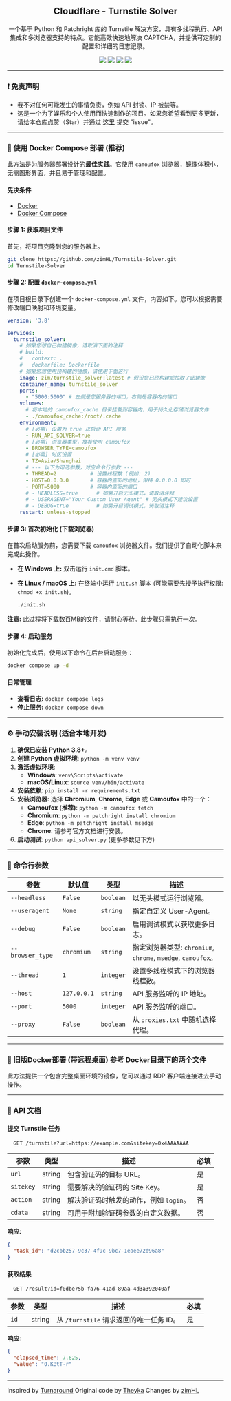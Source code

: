 <div align="center">
 
  <h2 align="center">Cloudflare - Turnstile Solver</h2>
  <p align="center">
一个基于 Python 和 Patchright 库的 Turnstile 解决方案，具有多线程执行、API 集成和多浏览器支持的特点。它能高效快速地解决 CAPTCHA，并提供可定制的配置和详细的日志记录。
    <br />
  </p>

  <p align="center">
    <img src="https://img.shields.io/badge/LICENSE-CC%20BY%20NC%204.0-red?style=for-the-badge"/>
    <img src="https://img.shields.io/github/stars/Theyka/Turnstile-Solver.svg?style=for-the-badge&color=red"/>
    <img src="https://img.shields.io/github/issues/Theyka/Turnstile-Solver?style=for-the-badge&color=red"/>
    <a href="https://t.me/codarea">
     <img src="https://img.shields.io/badge/Telegram%20Channel-2CA5E0?style=for-the-badge&logo=telegram&logoColor=white"/>
    </a>
  </p>
</div>

---

### ❗ 免责声明
- 我不对任何可能发生的事情负责，例如 API 封锁、IP 被禁等。
- 这是一个为了娱乐和个人使用而快速制作的项目。如果您希望看到更多更新，请给本仓库点赞（Star）并通过 [这里](https://github.com/zimHL/Turnstile-Solver/issues/) 提交 "issue"。

---

### 🐳 使用 Docker Compose 部署 (推荐)

此方法是为服务器部署设计的**最佳实践**。它使用 `camoufox` 浏览器，镜像体积小，无需图形界面，并且易于管理和配置。

#### **先决条件**
- [Docker](https://www.docker.com/get-started)
- [Docker Compose](https://docs.docker.com/compose/install/)

#### **步骤 1: 获取项目文件**
首先，将项目克隆到您的服务器上。
```bash
git clone https://github.com/zimHL/Turnstile-Solver.git
cd Turnstile-Solver
```

#### **步骤 2: 配置 `docker-compose.yml`**
在项目根目录下创建一个 `docker-compose.yml` 文件，内容如下。您可以根据需要修改端口映射和环境变量。

```yaml
version: '3.8'

services:
  turnstile_solver:
    # 如果您想自己构建镜像，请取消下面的注释
    # build: 
    #   context: .
    #   dockerfile: Dockerfile
    # 如果您想使用预构建的镜像，请使用下面这行
    image: zim/turnstile_solver:latest # 假设您已经构建或拉取了此镜像
    container_name: turnstile_solver
    ports:
      - "5000:5000" # 左侧是您服务器的端口，右侧是容器内的端口
    volumes:
      # 将本地的 camoufox_cache 目录挂载到容器内，用于持久化存储浏览器文件
      - ./camoufox_cache:/root/.cache
    environment:
      # [必需] 设置为 true 以启动 API 服务
      - RUN_API_SOLVER=true
      # [必需] 浏览器类型，推荐使用 camoufox
      - BROWSER_TYPE=camoufox
      # [必需] 时区设置
      - TZ=Asia/Shanghai
      # --- 以下为可选参数，对应命令行参数 ---
      - THREAD=2           # 设置线程数 (例如: 2)
      - HOST=0.0.0.0       # 容器内监听的地址，保持 0.0.0.0 即可
      - PORT=5000          # 容器内监听的端口
      # - HEADLESS=true      # 如需开启无头模式，请取消注释
      # - USERAGENT="Your Custom User Agent" # 无头模式下建议设置
      # - DEBUG=true         # 如需开启调试模式，请取消注释
    restart: unless-stopped
```

#### **步骤 3: 首次初始化 (下载浏览器)**
在首次启动服务前，您需要下载 `camoufox` 浏览器文件。我们提供了自动化脚本来完成此操作。

- **在 Windows 上:**
  双击运行 `init.cmd` 脚本。

- **在 Linux / macOS 上:**
  在终端中运行 `init.sh` 脚本 (可能需要先授予执行权限: `chmod +x init.sh`)。
  ```bash
  ./init.sh
  ```
**注意:** 此过程将下载数百MB的文件，请耐心等待。此步骤只需执行一次。

#### **步骤 4: 启动服务**
初始化完成后，使用以下命令在后台启动服务：
```bash
docker compose up -d
```

#### **日常管理**
- **查看日志:** `docker compose logs`
- **停止服务:** `docker compose down`

---

### ⚙️ 手动安装说明 (适合本地开发)

1.  **确保已安装 Python 3.8+**。
2.  **创建 Python 虚拟环境**: `python -m venv venv`
3.  **激活虚拟环境**:
    - **Windows**: `venv\Scripts\activate`
    - **macOS/Linux**: `source venv/bin/activate`
4.  **安装依赖**: `pip install -r requirements.txt`
5.  **安装浏览器**:
    选择 **Chromium**, **Chrome**, **Edge** 或 **Camoufox** 中的一个：
    - **Camoufox (推荐)**: `python -m camoufox fetch`
    - **Chromium**: `python -m patchright install chromium`
    - **Edge**: `python -m patchright install msedge`
    - **Chrome**: 请参考官方文档进行安装。
6.  **启动测试**: `python api_solver.py` (更多参数见下方)

---

### 🔧 命令行参数
| 参数 | 默认值 | 类型 | 描述 |
|---|---|---|---|
| `--headless` | `False` | `boolean` | 以无头模式运行浏览器。 |
| `--useragent` | `None` | `string` | 指定自定义 User-Agent。 |
| `--debug` | `False` | `boolean` | 启用调试模式以获取更多日志。 |
| `--browser_type` | `chromium` | `string` | 指定浏览器类型: `chromium`, `chrome`, `msedge`, `camoufox`。 |
| `--thread` | `1` | `integer` | 设置多线程模式下的浏览器线程数。 |
| `--host` | `127.0.0.1` | `string` | API 服务监听的 IP 地址。 |
| `--port` | `5000` | `integer` | API 服务监听的端口。 |
| `--proxy` | `False` | `boolean` | 从 `proxies.txt` 中随机选择代理。 |

---

### 🐳 旧版Docker部署 (带远程桌面) 参考 Docker目录下的两个文件
此方法提供一个包含完整桌面环境的镜像，您可以通过 RDP 客户端连接进去手动操作。

---

### 📡 API 文档
#### 提交 Turnstile 任务
```http
  GET /turnstile?url=https://example.com&sitekey=0x4AAAAAAA
```
| 参数 | 类型 | 描述 | 必填 |
|---|---|---|---|
| `url` | string | 包含验证码的目标 URL。 | 是 |
| `sitekey` | string | 需要解决的验证码的 Site Key。 | 是 |
| `action` | string | 解决验证码时触发的动作，例如 `login`。 | 否 |
| `cdata` | string | 可用于附加验证码参数的自定义数据。 | 否 |

**响应:**
```json
{
  "task_id": "d2cbb257-9c37-4f9c-9bc7-1eaee72d96a8"
}
```

#### 获取结果
```http
  GET /result?id=f0dbe75b-fa76-41ad-89aa-4d3a392040af
```
| 参数 | 类型 | 描述 | 必填 |
|---|---|---|---|
| `id` | string | 从 `/turnstile` 请求返回的唯一任务 ID。 | 是 |

**响应:**
```json
{
  "elapsed_time": 7.625,
  "value": "0.KBtT-r"
}
```

---

Inspired by [Turnaround](https://github.com/Body-Alhoha/turnaround)
Original code by [Theyka](https://github.com/Theyka/Turnstile-Solver)
Changes by [zimHL](https://github.com/zimHL/Turnstile-Solver)
